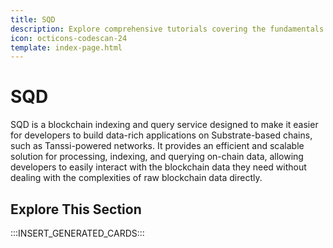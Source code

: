 ```yaml
---
title: SQD
description: Explore comprehensive tutorials covering the fundamentals and advanced techniques for indexing data on your Tanssi Substrate or EVM network with SQD.
icon: octicons-codescan-24
template: index-page.html
---
```


# SQD

SQD is a blockchain indexing and query service designed to make it easier for developers to build data-rich applications on Substrate-based chains, such as Tanssi-powered networks. It provides an efficient and scalable solution for processing, indexing, and querying on-chain data, allowing developers to easily interact with the blockchain data they need without dealing with the complexities of raw blockchain data directly.

## Explore This Section

:::INSERT_GENERATED_CARDS:::